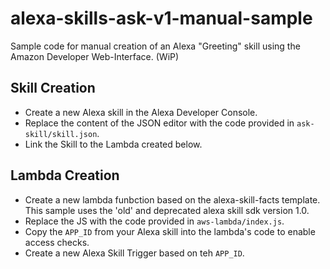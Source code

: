 # alexa-skills-ask-v1-manual-sample
Sample code for manual creation of an Alexa "Greeting" skill using the Amazon Developer Web-Interface. (WiP)

## Skill Creation

* Create a new Alexa skill in the Alexa Developer Console.
* Replace the content of the JSON editor with the code provided in `ask-skill/skill.json`.
* Link the Skill to the Lambda created below.

## Lambda Creation

* Create a new lambda funbction based on the alexa-skill-facts template. This sample uses the 'old' and deprecated alexa skill sdk version 1.0. 
* Replace the JS with the code provided in `aws-lambda/index.js`. 
* Copy the `APP_ID` from your Alexa skill into the lambda's code to enable access checks.
* Create a new Alexa Skill Trigger based on teh `APP_ID`.
